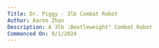 ```yaml
---
Title: Dr. Piggy - 3lb Combat Robot
Author: Aaron Zhan
Description: A 3lb :Beetleweight" Combat Robot
Commenced On: 9/1/2024
---
```

